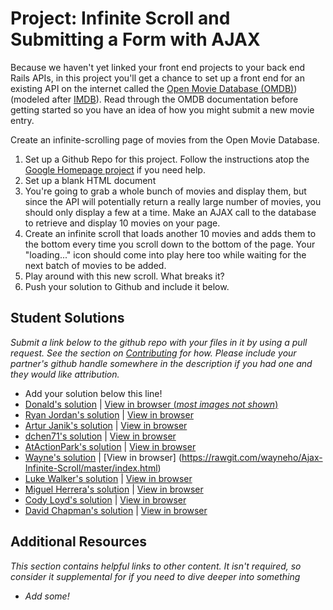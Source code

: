 # Project: Infinite Scroll and Submitting a Form with AJAX
  
Because we haven't yet linked your front end projects to your back end Rails APIs, in this project you'll get a chance to set up a front end for an existing API on the internet called the [Open Movie Database (OMDB)](http://www.omdbapi.com/))(modeled after [IMDB](http://www.imdb.com)). Read through the OMDB documentation before getting started so you have an idea of how you might submit a new movie entry.


Create an infinite-scrolling page of movies from the Open Movie Database.

1. Set up a Github Repo for this project.  Follow the instructions atop the [Google Homepage project](/web-development-101/html-css) if you need help.
2. Set up a blank HTML document
3. You're going to grab a whole bunch of movies and display them, but since the API will potentially return a really large number of movies, you should only display a few at a time.  Make an AJAX call to the database to retrieve and display 10 movies on your page. 
4. Create an infinite scroll that loads another 10 movies and adds them to the bottom every time you scroll down to the bottom of the page.  Your "loading..." icon should come into play here too while waiting for the next batch of movies to be added.
5. Play around with this new scroll.  What breaks it?
6. Push your solution to Github and include it below.


## Student Solutions

*Submit a link below to the github repo with your files in it by using a pull request.  See the section on [Contributing](http://github.com/TheOdinProject/curriculum/blob/master/contributing.md) for how.  Please include your partner's github handle somewhere in the description if you had one and they would like attribution.*

* Add your solution below this line!
* [Donald's solution](https://github.com/donaldali/odin-js-jquery/tree/master/ajax_infinite_scroll) | [View in browser (*most images not shown*)](http://htmlpreview.github.io/?https://github.com/donaldali/odin-js-jquery/blob/master/ajax_infinite_scroll/index.html)
* [Ryan Jordan's solution](https://github.com/krjordan/odin-project/tree/master/Movie-App) | [View in browser](http://htmlpreview.github.io/?https://github.com/krjordan/odin-project/tree/master/Movie-App/index.html#top)
* [Artur Janik's solution](https://github.com/ArturJanik/TOPJS/tree/master/Project8) | [View in browser](http://rawgit.com/ArturJanik/TOPJS/master/Project8/index.html)
* [dchen71's solution](https://github.com/dchen71/odin-ajax_submission) | [View in browser](http://rawgit.com/dchen71/odin-ajax_submission/master/Index.html)
* [AtActionPark's solution](https://github.com/AtActionPark/odin_ajax_scroll) | [View in browser](http://htmlpreview.github.io/?https://github.com/AtActionPark/odin_ajax_scroll/blob/master/index.html)
* [Wayne's solution](https://github.com/wayneho/Ajax-Infinite-Scroll) | [View in browser] (https://rawgit.com/wayneho/Ajax-Infinite-Scroll/master/index.html)
* [Luke Walker's solution](https://github.com/ubershibs/odin-js-course/tree/master/omdb) | [View in browser](http://lukewalker.org/odin/js-course/omdb/)
* [Miguel Herrera's solution](https://github.com/migueloherrera/js-infinite-scroll) | [View in browser](http://htmlpreview.github.io/?https://github.com/migueloherrera/js-infinite-scroll/blob/master/index.html)
* [Cody Loyd's solution](https://github.com/codyloyd/js-infinite-scrolling-test) | [View in browser](http://codyloyd.com/js-infinite-scrolling-test/)
* [David Chapman's solution](https://github.com/davidchappy/odin_training_projects/tree/master/ajax-infinite-scrolling) | [View in browser](http://movies.dachapman.com/)

## Additional Resources

*This section contains helpful links to other content. It isn't required, so consider it supplemental for if you need to dive deeper into something*

* *Add some!*
